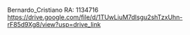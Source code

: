Bernardo_Cristiano
RA: 1134716
https://drive.google.com/file/d/1TUwLiuM7dIsgu2shTzxUhn-rF85d9Xg8/view?usp=drive_link
